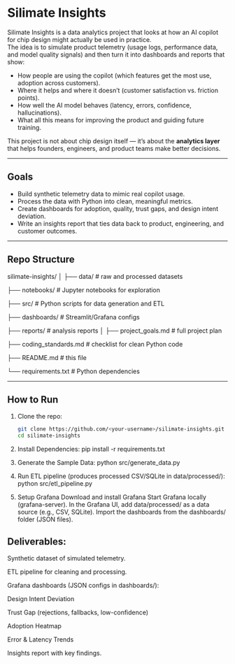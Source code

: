 # Silimate Insights

Silimate Insights is a data analytics project that looks at how an AI copilot for chip design might actually be used in practice.  
The idea is to simulate product telemetry (usage logs, performance data, and model quality signals) and then turn it into dashboards and reports that show:

- How people are using the copilot (which features get the most use, adoption across customers).  
- Where it helps and where it doesn’t (customer satisfaction vs. friction points).  
- How well the AI model behaves (latency, errors, confidence, hallucinations).  
- What all this means for improving the product and guiding future training.  

This project is not about chip design itself — it’s about the **analytics layer** that helps founders, engineers, and product teams make better decisions.

---

## Goals

- Build synthetic telemetry data to mimic real copilot usage.  
- Process the data with Python into clean, meaningful metrics.  
- Create dashboards for adoption, quality, trust gaps, and design intent deviation.  
- Write an insights report that ties data back to product, engineering, and customer outcomes.  

---

## Repo Structure

silimate-insights/
│
├── data/ # raw and processed datasets

├── notebooks/ # Jupyter notebooks for exploration

├── src/ # Python scripts for data generation and ETL

├── dashboards/ # Streamlit/Grafana configs

├── reports/ # analysis reports
│
├── project_goals.md # full project plan

├── coding_standards.md # checklist for clean Python code

├── README.md # this file

└── requirements.txt # Python dependencies

---

## How to Run

1. Clone the repo:  
   ```bash
   git clone https://github.com/<your-username>/silimate-insights.git
   cd silimate-insights

2. Install Dependencies:
pip install -r requirements.txt

3. Generate the Sample Data:
python src/generate_data.py

4. Run ETL pipeline (produces processed CSV/SQLite in data/processed/):
python src/etl_pipeline.py

5. Setup Grafana
Download and install Grafana
Start Grafana locally (grafana-server).
In the Grafana UI, add data/processed/ as a data source (e.g., CSV, SQLite).
Import the dashboards from the dashboards/ folder (JSON files).

## Deliverables:

Synthetic dataset of simulated telemetry.

ETL pipeline for cleaning and processing.

Grafana dashboards (JSON configs in dashboards/):

Design Intent Deviation

Trust Gap (rejections, fallbacks, low-confidence)

Adoption Heatmap

Error & Latency Trends

Insights report with key findings.

